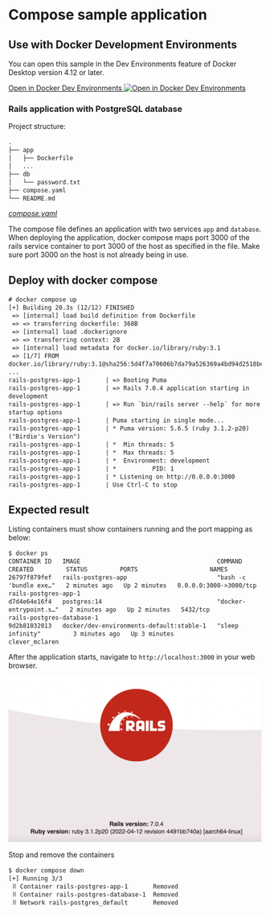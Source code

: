 # Compose sample application

## Use with Docker Development Environments

You can open this sample in the Dev Environments feature of Docker Desktop version 4.12 or later.

[Open in Docker Dev Environments <img src="../open_in_new.svg" alt="Open in Docker Dev Environments" align="top"/>](https://open.docker.com/dashboard/dev-envs?url=https://github.com/docker/awesome-compose/tree/master/rails-postgres)

### Rails application with PostgreSQL database

Project structure:

```text
.
├── app
│   ├── Dockerfile
│   ...
├── db
│   └── password.txt
├── compose.yaml
└── README.md
```

[_compose.yaml_](compose.yaml)

The compose file defines an application with two services `app` and `database`.
When deploying the application, docker compose maps port 3000 of the rails service container to port 3000 of the host as specified in the file.
Make sure port 3000 on the host is not already being in use.

## Deploy with docker compose

```shell
# docker compose up
[+] Building 20.3s (12/12) FINISHED
 => [internal] load build definition from Dockerfile
 => => transferring dockerfile: 368B
 => [internal] load .dockerignore
 => => transferring context: 2B
 => [internal] load metadata for docker.io/library/ruby:3.1
 => [1/7] FROM docker.io/library/ruby:3.1@sha256:5d4f7a70606b7da79a526369a4bd94d2518be1996faada98d0a220b5cbc7654f
...
rails-postgres-app-1       | => Booting Puma
rails-postgres-app-1       | => Rails 7.0.4 application starting in development
rails-postgres-app-1       | => Run `bin/rails server --help` for more startup options
rails-postgres-app-1       | Puma starting in single mode...
rails-postgres-app-1       | * Puma version: 5.6.5 (ruby 3.1.2-p20) ("Birdie's Version")
rails-postgres-app-1       | *  Min threads: 5
rails-postgres-app-1       | *  Max threads: 5
rails-postgres-app-1       | *  Environment: development
rails-postgres-app-1       | *          PID: 1
rails-postgres-app-1       | * Listening on http://0.0.0.0:3000
rails-postgres-app-1       | Use Ctrl-C to stop
```

## Expected result

Listing containers must show containers running and the port mapping as below:
```
$ docker ps
CONTAINER ID   IMAGE                                      COMMAND                  CREATED         STATUS         PORTS                    NAMES
26797f879fef   rails-postgres-app                         "bash -c 'bundle exe…"   2 minutes ago   Up 2 minutes   0.0.0.0:3000->3000/tcp   rails-postgres-app-1
d7d4e64e16f4   postgres:14                                "docker-entrypoint.s…"   2 minutes ago   Up 2 minutes   5432/tcp                 rails-postgres-database-1
9d2b81032013   docker/dev-environments-default:stable-1   "sleep infinity"         3 minutes ago   Up 3 minutes                            clever_mclaren
```

After the application starts, navigate to `http://localhost:3000` in your web browser.

![page](./output.png)

Stop and remove the containers
```shell
$ docker compose down
[+] Running 3/3
 ⠿ Container rails-postgres-app-1       Removed
 ⠿ Container rails-postgres-database-1  Removed
 ⠿ Network rails-postgres_default       Removed
```
